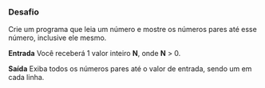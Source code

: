 ### Desafio
Crie um programa que leia um número e mostre os números pares até esse número, inclusive ele mesmo.

**Entrada**
Você receberá 1 valor inteiro **N**, onde **N** > 0.

**Saída**
Exiba todos os números pares até o valor de entrada, sendo um em cada linha. 